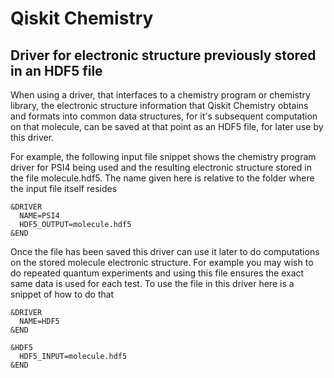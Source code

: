 # Qiskit Chemistry

## Driver for electronic structure previously stored in an HDF5 file

When using a driver, that interfaces to a chemistry program or chemistry library, the electronic structure
information that Qiskit Chemistry obtains and formats into common data structures, for it's subsequent
computation on that molecule, can be saved at that point as an HDF5 file, for later use by this driver.
 
For example, the following input file snippet shows the chemistry program driver for PSI4 being used and the
resulting electronic structure stored in the file molecule.hdf5. The name given here is relative to the folder
where the input file itself resides  
```
&DRIVER
  NAME=PSI4
  HDF5_OUTPUT=molecule.hdf5
&END
```
Once the file has been saved this driver can use it later to do computations on the stored molecule electronic
structure. For example you may wish to do repeated quantum experiments and using this file ensures the exact same
data is used for each test. To use the file in this driver here is a snippet of how to do that
```
&DRIVER
  NAME=HDF5
&END

&HDF5
  HDF5_INPUT=molecule.hdf5
&END
```

